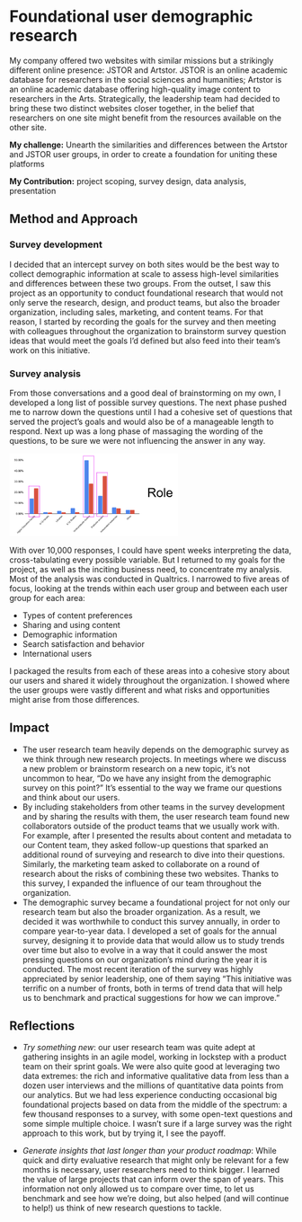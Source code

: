 # Foundational user demographic research

My company offered two websites with similar missions but a strikingly different online presence: JSTOR and Artstor. JSTOR is an online academic database for researchers in the social sciences and humanities; Artstor is an online academic database offering high-quality image content to researchers in the Arts. Strategically, the leadership team had decided to bring these two distinct websites closer together, in the belief that researchers on one site might benefit from the resources available on the other site. 

**My challenge:** Unearth the similarities and differences between the Artstor and JSTOR user groups, in order to create a foundation for uniting these platforms 

**My Contribution:** project scoping, survey design, data analysis, presentation

## Method and Approach

### Survey development

I decided that an intercept survey on both sites would be the best way to collect demographic information at scale to assess high-level similarities and differences between these two groups. 
From the outset, I saw this project as an opportunity to conduct foundational research that would not only serve the research, design, and product teams, but also the broader organization, including sales, marketing, and content teams. For that reason, I started by recording the goals for the survey and then meeting with colleagues throughout the organization to brainstorm survey question ideas that would meet the goals I’d defined but also feed into their team’s work on this initiative. 

### Survey analysis

From those conversations and a good deal of brainstorming on my own, I developed a long list of possible survey questions. The next phase pushed me to narrow down the questions until I had a cohesive set of questions that served the project’s goals and would also be of a manageable length to respond. Next up was a long phase of massaging the wording of the questions, to be sure we were not influencing the answer in any way. 

<img src="/images/Screen Shot 2020-06-27 at 3.24.13 PM.png" width="300">

With over 10,000 responses, I could have spent weeks interpreting the data, cross-tabulating every possible variable. But I returned to my goals for the project, as well as the inciting business need, to concentrate my analysis. Most of the analysis was conducted in Qualtrics. I narrowed to five areas of focus, looking at the trends within each user group and between each user group for each area: 
* Types of content preferences
* Sharing and using content
* Demographic information
* Search satisfaction and behavior
* International users 

I packaged the results from each of these areas into a cohesive story about our users and shared it widely throughout the organization. I showed where the user groups were vastly different and what risks and opportunities might arise from those differences. 

## Impact

* The user research team heavily depends on the demographic survey as we think through new research projects. In meetings where we discuss a new problem or brainstorm research on a new topic, it’s not uncommon to hear, “Do we have any insight from the demographic survey on this point?” It’s essential to the way we frame our questions and think about our users. 
* By including stakeholders from other teams in the survey development and by sharing the results with them, the user research team found new collaborators outside of the product teams that we usually work with. For example, after I presented the results about content and metadata to our Content team, they asked follow-up questions that sparked an additional round of surveying and research to dive into their questions. Similarly, the marketing team asked to collaborate on a round of research about the risks of combining these two websites. Thanks to this survey, I expanded the influence of our team throughout the organization. 
* The demographic survey became a foundational project for not only our research team but also the broader organization. As a result, we decided it was worthwhile to conduct this survey annually, in order to compare year-to-year data. I developed a set of goals for the annual survey, designing it to provide data that would allow us to study trends over time but also to evolve in a way that it could answer the most pressing questions on our organization’s mind during the year it is conducted. The most recent iteration of the survey was highly appreciated by senior leadership, one of them saying “This initiative was terrific on a number of fronts, both in terms of trend data that will help us to benchmark and practical suggestions for how we can improve.”

## Reflections

* *Try something new*: our user research team was quite adept at gathering insights in an agile model, working in lockstep with a product team on their sprint goals. We were also quite good at leveraging two data extremes: the rich and informative qualitative data from less than a dozen user interviews and the millions of quantitative data points from our analytics. But we had less experience conducting occasional big foundational projects based on data from the middle of the spectrum: a few thousand responses to a survey, with some open-text questions and some simple multiple choice. I wasn’t sure if a large survey was the right approach to this work, but by trying it, I see the payoff. 

* *Generate insights that last longer than your product roadmap*: While quick and dirty evaluative research that might only be relevant for a few months is necessary, user researchers need to think bigger. I learned the value of large projects that can inform over the span of years. This information not only allowed us to compare over time, to let us benchmark and see how we’re doing, but also helped (and will continue to help!) us think of new research questions to tackle. 
